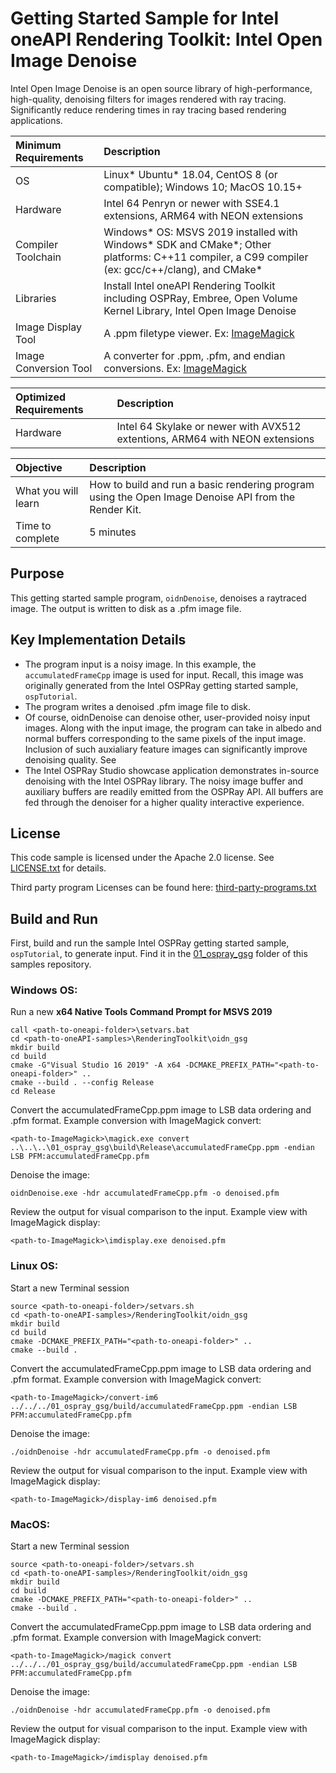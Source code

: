 # Getting Started Sample for Intel oneAPI Rendering Toolkit: Intel Open Image Denoise


Intel Open Image Denoise is an open source library of high-performance, high-quality, denoising filters for images rendered with ray tracing. Significantly reduce rendering times in ray tracing based rendering applications.

| Minimum Requirements              | Description
|:---                               |:---
| OS                                | Linux* Ubuntu* 18.04, CentOS 8 (or compatible); Windows 10; MacOS 10.15+
| Hardware                          | Intel 64 Penryn or newer with SSE4.1 extensions, ARM64 with NEON extensions
| Compiler Toolchain                | Windows* OS: MSVS 2019 installed with Windows* SDK and CMake*; Other platforms: C++11 compiler, a C99 compiler (ex: gcc/c++/clang), and CMake*
| Libraries                         | Install Intel oneAPI Rendering Toolkit including OSPRay, Embree, Open Volume Kernel Library, Intel Open Image Denoise
| Image Display Tool                | A .ppm filetype viewer. Ex: [ImageMagick](https://www.imagemagick.org)
| Image Conversion Tool             | A converter for .ppm, .pfm, and endian conversions. Ex: [ImageMagick](https://www.imagemagick.org)

| Optimized Requirements            | Description
| :---                              | :---
| Hardware                          | Intel 64 Skylake or newer with AVX512 extentions, ARM64 with NEON extensions

| Objective                         | Description
|:---                               |:---
| What you will learn               | How to build and run a basic rendering program using the Open Image Denoise API from the Render Kit.
| Time to complete                  | 5 minutes


## Purpose

This getting started sample program, `oidnDenoise`, denoises a raytraced image. The output is written to disk as a .pfm image file.


## Key Implementation Details

- The program input is a noisy image. In this example, the `accumulatedFrameCpp` image is used for input. Recall, this image was originally generated from the Intel OSPRay getting started sample, `ospTutorial`. 
- The program writes a denoised .pfm image file to disk.
- Of course, oidnDenoise can denoise other, user-provided noisy input images. Along with the input image, the program can take in albedo and normal buffers corresponding to the same pixels of the input image. Inclusion of such auxialiary feature images can significantly improve denoising quality. See 
- The Intel OSPRay Studio showcase application demonstrates in-source denoising with the Intel OSPRay library. The noisy image buffer and auxiliary buffers are readily emitted from the OSPRay API. All buffers are fed through the denoiser for a higher quality interactive experience.

## License

This code sample is licensed under the Apache 2.0 license. See
[LICENSE.txt](LICENSE.txt) for details.

Third party program Licenses can be found here: [third-party-programs.txt](https://github.com/oneapi-src/oneAPI-samples/blob/master/third-party-programs.txt)

## Build and Run

First, build and run the sample Intel OSPRay getting started sample, `ospTutorial`, to generate input. Find it in the [01_ospray_gsg](../01_ospray_gsg) folder of this samples repository.

### Windows OS:


Run a new **x64 Native Tools Command Prompt for MSVS 2019**

```
call <path-to-oneapi-folder>\setvars.bat
cd <path-to-oneAPI-samples>\RenderingToolkit\oidn_gsg
mkdir build
cd build
cmake -G"Visual Studio 16 2019" -A x64 -DCMAKE_PREFIX_PATH="<path-to-oneapi-folder>" ..
cmake --build . --config Release
cd Release
```

Convert the accumulatedFrameCpp.ppm image to LSB data ordering and .pfm format. Example conversion with ImageMagick convert:

```
<path-to-ImageMagick>\magick.exe convert ..\..\..\01_ospray_gsg\build\Release\accumulatedFrameCpp.ppm -endian LSB PFM:accumulatedFrameCpp.pfm
```

Denoise the image:

```
oidnDenoise.exe -hdr accumulatedFrameCpp.pfm -o denoised.pfm
```

Review the output for visual comparison to the input. Example view with ImageMagick display:

```
<path-to-ImageMagick>\imdisplay.exe denoised.pfm
```

### Linux OS:

Start a new Terminal session
```
source <path-to-oneapi-folder>/setvars.sh
cd <path-to-oneAPI-samples>/RenderingToolkit/oidn_gsg
mkdir build
cd build
cmake -DCMAKE_PREFIX_PATH="<path-to-oneapi-folder>" ..
cmake --build .
```

Convert the accumulatedFrameCpp.ppm image to LSB data ordering and .pfm format. Example conversion with ImageMagick convert:
```
<path-to-ImageMagick>/convert-im6 ../../../01_ospray_gsg/build/accumulatedFrameCpp.ppm -endian LSB PFM:accumulatedFrameCpp.pfm
```

Denoise the image:

```
./oidnDenoise -hdr accumulatedFrameCpp.pfm -o denoised.pfm
```

Review the output for visual comparison to the input. Example view with ImageMagick display:

```
<path-to-ImageMagick>/display-im6 denoised.pfm
```



### MacOS:

Start a new Terminal session

```
source <path-to-oneapi-folder>/setvars.sh
cd <path-to-oneAPI-samples>/RenderingToolkit/oidn_gsg
mkdir build
cd build
cmake -DCMAKE_PREFIX_PATH="<path-to-oneapi-folder>" ..
cmake --build .
```

Convert the accumulatedFrameCpp.ppm image to LSB data ordering and .pfm format. Example conversion with ImageMagick convert:
```
<path-to-ImageMagick>/magick convert ../../../01_ospray_gsg/build/accumulatedFrameCpp.ppm -endian LSB PFM:accumulatedFrameCpp.pfm
```

Denoise the image:

```
./oidnDenoise -hdr accumulatedFrameCpp.pfm -o denoised.pfm
```

Review the output for visual comparison to the input. Example view with ImageMagick display:

```
<path-to-ImageMagick>/imdisplay denoised.pfm
```
